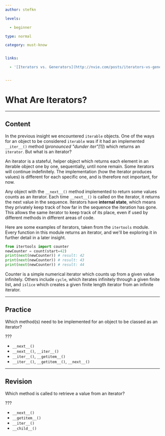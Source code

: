```yaml
---
author: stefkn

levels:

  - beginner

type: normal

category: must-know


links:

  - '[Iterators vs. Generators](http://nvie.com/posts/iterators-vs-generators/){website}'


---
```


# What Are Iterators?

---

## Content

In the previous insight we encountered `iterable` objects. One of the ways for an object to be considered `iterable` was if it had an implemented `__iter__()` method (_pronounced "dunder iter"[1]_) which returns an `iterator`. But what is an iterator?

An iterator is a stateful, helper object which returns each element in an iterable object one by one, sequentially, until none remain. Some iterators will continue indefinitely. The implementation (how the iterator produces values) is different for each specific one, and is therefore not important, for now.

Any object with the `__next__()` method implemented to return some values counts as an iterator. Each time `__next__()` is called on the iterator, it returns the next value in the sequence. Iterators have **internal state**, which means they privately keep track of how far in the sequence the iteration has gone. This allows the same iterator to keep track of its place, even if used by different methods in different areas of code.

Here are some examples of iterators, taken from the `itertools` module. Every function in this module returns an iterator, and we'll be exploring it in further detail in a later insight.

```python
from itertools import counter
newCounter = count(start=42)
print(next(newCounter)) # result: 42
print(next(newCounter)) # result: 43
print(next(newCounter)) # result: 44
```

Counter is a simple numerical iterator which counts up from a given value infinitely. Others include `cycle`, which iterates infinitely through a given finite list, and `islice` which creates a given finite length iterator from an infinite iterator.

---

## Practice

Which method(s) need to be implemented for an object to be classed as an iterator?

???

- `__next__()`
- `__next__()`, `__iter__()`
- `__iter__()`, `__getitem__()`
- `__iter__()`, `__getitem__()`, `__next__()`

---

## Revision

Which method is called to retrieve a value from an iterator?

???

- `__next__()`
- `__getitem__()`
- `__iter__()`
- `__child__()`
